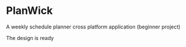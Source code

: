 # PlanWick
A weekly schedule planner cross platform application (beginner project)

The design is ready

